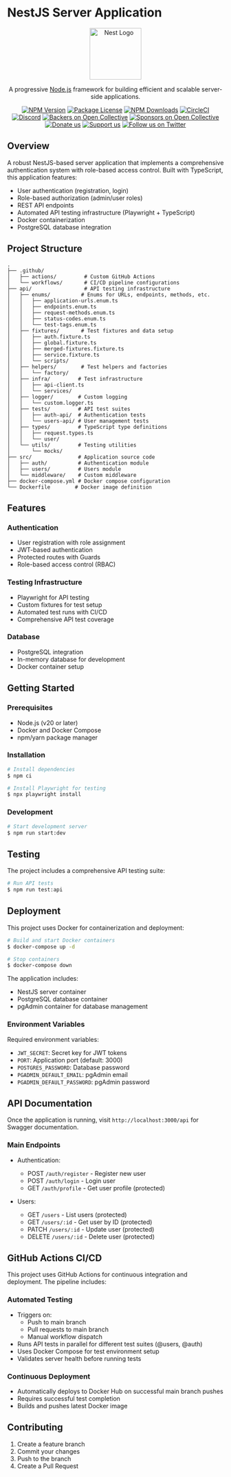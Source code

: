 # NestJS Server Application

<p align="center">
  <a href="http://nestjs.com/" target="blank"><img src="https://nestjs.com/img/logo-small.svg" width="120" alt="Nest Logo" /></a>
</p>

[circleci-image]: https://img.shields.io/circleci/build/github/nestjs/nest/master?token=abc123def456
[circleci-url]: https://circleci.com/gh/nestjs/nest

  <p align="center">A progressive <a href="http://nodejs.org" target="_blank">Node.js</a> framework for building efficient and scalable server-side applications.</p>
    <p align="center">
<a href="https://www.npmjs.com/~nestjscore" target="_blank"><img src="https://img.shields.io/npm/v/@nestjs/core.svg" alt="NPM Version" /></a>
<a href="https://www.npmjs.com/~nestjscore" target="_blank"><img src="https://img.shields.io/npm/l/@nestjs/core.svg" alt="Package License" /></a>
<a href="https://www.npmjs.com/~nestjscore" target="_blank"><img src="https://img.shields.io/npm/dm/@nestjs/common.svg" alt="NPM Downloads" /></a>
<a href="https://circleci.com/gh/nestjs/nest" target="_blank"><img src="https://img.shields.io/circleci/build/github/nestjs/nest/master" alt="CircleCI" /></a>
<a href="https://discord.gg/G7Qnnhy" target="_blank"><img src="https://img.shields.io/badge/discord-online-brightgreen.svg" alt="Discord"/></a>
<a href="https://opencollective.com/nest#backer" target="_blank"><img src="https://opencollective.com/nest/backers/badge.svg" alt="Backers on Open Collective" /></a>
<a href="https://opencollective.com/nest#sponsor" target="_blank"><img src="https://opencollective.com/nest/sponsors/badge.svg" alt="Sponsors on Open Collective" /></a>
  <a href="https://paypal.me/kamilmysliwiec" target="_blank"><img src="https://img.shields.io/badge/Donate-PayPal-ff3f59.svg" alt="Donate us"/></a>
    <a href="https://opencollective.com/nest#sponsor"  target="_blank"><img src="https://img.shields.io/badge/Support%20us-Open%20Collective-41B883.svg" alt="Support us"></a>
  <a href="https://twitter.com/nestframework" target="_blank"><img src="https://img.shields.io/twitter/follow/nestframework.svg?style=social&label=Follow" alt="Follow us on Twitter"></a>
</p>
  <!--[![Backers on Open Collective](https://opencollective.com/nest/backers/badge.svg)](https://opencollective.com/nest#backer)
  [![Sponsors on Open Collective](https://opencollective.com/nest/sponsors/badge.svg)](https://opencollective.com/nest#sponsor)-->


## Overview

A robust NestJS-based server application that implements a comprehensive authentication system with role-based access control. Built with TypeScript, this application features:

- User authentication (registration, login)
- Role-based authorization (admin/user roles)
- REST API endpoints
- Automated API testing infrastructure (Playwright + TypeScript)
- Docker containerization
- PostgreSQL database integration

## Project Structure

```
.
├── .github/
│   ├── actions/         # Custom GitHub Actions
│   └── workflows/       # CI/CD pipeline configurations
├── api/                 # API testing infrastructure
│   ├── enums/          # Enums for URLs, endpoints, methods, etc.
│   │   ├── application-urls.enum.ts
│   │   ├── endpoints.enum.ts
│   │   ├── request-methods.enum.ts
│   │   ├── status-codes.enum.ts
│   │   └── test-tags.enum.ts
│   ├── fixtures/       # Test fixtures and data setup
│   │   ├── auth.fixture.ts
│   │   ├── global.fixture.ts
│   │   ├── merged-fixtures.fixture.ts
│   │   ├── service.fixture.ts
│   │   └── scripts/
│   ├── helpers/        # Test helpers and factories
│   │   └── factory/
│   ├── infra/         # Test infrastructure
│   │   ├── api-client.ts
│   │   └── services/
│   ├── logger/        # Custom logging
│   │   └── custom.logger.ts
│   ├── tests/         # API test suites
│   │   ├── auth-api/  # Authentication tests
│   │   └── users-api/ # User management tests
│   ├── types/         # TypeScript type definitions
│   │   ├── request.types.ts
│   │   └── user/
│   └── utils/         # Testing utilities
│       └── mocks/
├── src/               # Application source code
│   ├── auth/          # Authentication module
│   ├── users/         # Users module
│   └── middleware/    # Custom middleware
├── docker-compose.yml # Docker compose configuration
└── Dockerfile        # Docker image definition
```

## Features

### Authentication
- User registration with role assignment
- JWT-based authentication
- Protected routes with Guards
- Role-based access control (RBAC)

### Testing Infrastructure
- Playwright for API testing
- Custom fixtures for test setup
- Automated test runs with CI/CD
- Comprehensive API test coverage

### Database
- PostgreSQL integration
- In-memory database for development
- Docker container setup

## Getting Started

### Prerequisites
- Node.js (v20 or later)
- Docker and Docker Compose
- npm/yarn package manager

### Installation

```bash
# Install dependencies
$ npm ci

# Install Playwright for testing
$ npx playwright install
```

### Development

```bash
# Start development server
$ npm run start:dev
```

## Testing

The project includes a comprehensive API testing suite:

```bash
# Run API tests
$ npm run test:api
```

## Deployment

This project uses Docker for containerization and deployment:

```bash
# Build and start Docker containers
$ docker-compose up -d

# Stop containers
$ docker-compose down
```

The application includes:
- NestJS server container
- PostgreSQL database container
- pgAdmin container for database management

### Environment Variables

Required environment variables:
- `JWT_SECRET`: Secret key for JWT tokens
- `PORT`: Application port (default: 3000)
- `POSTGRES_PASSWORD`: Database password
- `PGADMIN_DEFAULT_EMAIL`: pgAdmin email
- `PGADMIN_DEFAULT_PASSWORD`: pgAdmin password

## API Documentation

Once the application is running, visit `http://localhost:3000/api` for Swagger documentation.

### Main Endpoints

- Authentication:
  - POST `/auth/register` - Register new user
  - POST `/auth/login` - Login user
  - GET `/auth/profile` - Get user profile (protected)

- Users:
  - GET `/users` - List users (protected)
  - GET `/users/:id` - Get user by ID (protected)
  - PATCH `/users/:id` - Update user (protected)
  - DELETE `/users/:id` - Delete user (protected)

## GitHub Actions CI/CD

This project uses GitHub Actions for continuous integration and deployment. The pipeline includes:

### Automated Testing
- Triggers on:
  - Push to main branch
  - Pull requests to main branch
  - Manual workflow dispatch
- Runs API tests in parallel for different test suites (@users, @auth)
- Uses Docker Compose for test environment setup
- Validates server health before running tests

### Continuous Deployment
- Automatically deploys to Docker Hub on successful main branch pushes
- Requires successful test completion
- Builds and pushes latest Docker image

## Contributing

1. Create a feature branch
2. Commit your changes
3. Push to the branch
4. Create a Pull Request
